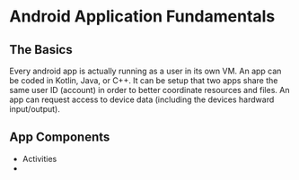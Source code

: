 # Android Application Fundamentals

## The Basics

  Every android app is actually running as a user in its own VM. An app can be coded in Kotlin, Java, or C++. It can be setup that two apps share the same user ID (account) in order to better coordinate resources and files. An app can request access to device data (including the devices hardward input/output).

## App Components

- Activities
- 
